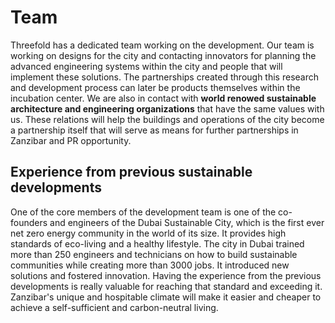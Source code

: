 # Team

Threefold has a dedicated team working on the development. Our team is working on designs for the city and contacting innovators for planning the advanced engineering systems within the city and people that will implement these solutions. The partnerships created through this research and development process can later be products themselves within the incubation center. We are also in contact with **world renowed sustainable architecture and engineering organizations** that have the same values with us. These relations will help the  buildings and operations of the city become a partnership itself that will serve as means for further partnerships in Zanzibar and PR opportunity. 


## Experience from previous sustainable developments

One of the core members of the development team is one of the co-founders and engineers of the Dubai Sustainable City, which is the first ever net zero energy community in the world of its size. It provides high standards of eco-living and a healthy lifestyle. The city in Dubai trained more than 250 engineers and technicians on how to build sustainable communities while creating more than 3000 jobs. It introduced new solutions and fostered innovation. Having the experience from the previous developments is really valuable for reaching that standard and exceeding it. Zanzibar's unique and hospitable climate will make it easier and cheaper to achieve a self-sufficient and carbon-neutral living. 
